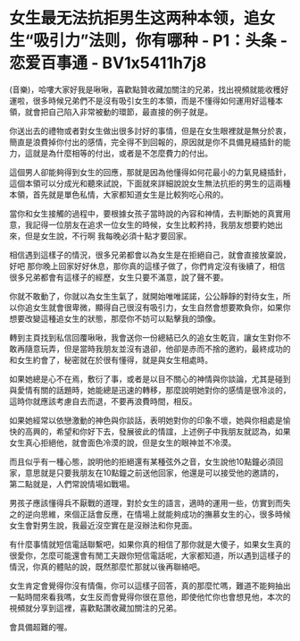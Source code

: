 # 女生最无法抗拒男生这两种本领，追女生“吸引力”法则，你有哪种 - P1：头条 - 恋爱百事通 - BV1x5411h7j8

(音樂)，哈嘍大家好我是啾啾，喜歡點贊收藏加關注的兄弟，找出視頻就能收穫好運啦，很多時候兄弟們不是沒有吸引女生的本領，而是不懂得如何運用好這種本領，就會把自己陷入非常被動的環節，最直接的例子就是。

你送出去的禮物或者對女生做出很多討好的事情，但是在女生眼裡就是無分於衷，簡直是浪費掉你付出的感情，完全得不到回報的，原因就是你不具備見縫插針的能力，這就是為什麼相等的付出，或者是不怎麼費力的付出。

這個男人卻能夠得到女生的回應，那就是因為他懂得如何花最小的力氣見縫插針，這個本領可以分成光和聽來試說，下面就來詳細說說女生無法抗拒的男生的這兩種本領，首先就是單色私情，大家都知道女生是比較狗吃心飛的。

當你和女生接觸的過程中，要根據女孩子當時說的內容和神情，去判斷她的真實用意，我記得一位朋友在追求一位女生的時候，女生比較矜持，我朋友想要約她出來，但是女生說，不行啊 我每晚必須十點才要回家。

相信遇到這樣子的情況，很多兄弟都會以為女生是在拒絕自己，就會直接放棄說，好吧 那你晚上回家好好休息，那你真的這樣子做了，你們肯定沒有後續了，相信很多兄弟都會有這樣子的經歷，女生只要不滿意，說了聲不要。

你就不敢動了，你就以為女生生氣了，就開始唯唯諾諾，公公靜靜的對待女生，所以你追女生就會很卑微，顯得自己很沒有吸引力，女生自然會想要欺負你，如果你想要改變這種追女生的狀態，那麼你不妨可以點擊我的頭像。

轉到主頁找到私信回覆啾啾，我會送你一份總結已久的追女生乾貨，讓女生對你不敢再隨意玩弄，但是當時我朋友並沒有退卻，他卻是赤而不捨的邀約，最終成功的和女生約會了，秘密就在於很有懂得，就是與女生相處時。

如果她總是心不在焉，敷衍了事，或者是以目不關心的神情與你談論，尤其是碰到與愛情有關的話題時，她能總是迅速的轉移，那麼說明她對你的感情是很冷淡的，這時你就應該考慮自去而退，不要再浪費時間，相反。

如果她經常以依戀激動的神色與你談話，表明她對你的印象不壞，她與你相處是愉快的高興的，希望和你好下去，發展彼此的情誼，上述例子中我朋友就認為，如果女生真心拒絕他，就會面色冷漠的說，但是女生的眼神並不冷漠。

而且似乎有一種心態，說明他的拒絕還有某種弦外之音，女生說他10點鐘必須回家，意思就是只要我朋友在10點鐘之前送他回家，他還是可以接受他的邀請的，第二點就是，人們常說情場如戰場。

男孩子應該懂得兵不厭戰的道理，對於女生的語言，適時的運用一些，仿實到而失之的逆向思維，來個正話會反應，在情場上就能夠成功的撫慕女生的心，很多時候女生會對男生說，我最近沒空實在是沒辦法和你見面。

有什麼事情就短信電話聯繫吧，如果你真的相信了那你就是大傻子，如果女生真的很愛你，怎麼可能還會有閒工夫跟你短信電話呢，大家都知道，所以遇到這樣子的情況，你真的體貼的說，既然那麼忙那就以後再聯絡吧。

女生肯定會覺得你沒有情傷，你可以這樣子回答，真的那麼忙嗎，難道不能夠抽出一點時間來看我嗎，女生反而會覺得你很在意他，即使他忙你也會想見他，本次的視頻就分享到這裡，喜歡點讚收藏加關注的兄弟。

會具備超難的喔。
